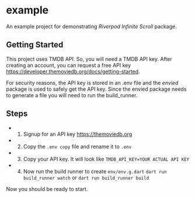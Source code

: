 # example

An example project for demonstrating *Riverpod Infinite Scroll* package.

## Getting Started

This project uses TMDB API. So, you will need a TMDB API key. After creating an account, you can request a free API key https://developer.themoviedb.org/docs/getting-started.

For security reasons, the API key is stored in an .env file and the *envied* package is used to safely get the API key. Since the envied package needs to generate a file you will need to run the build_runner.

## Steps
* 1. Signup for an API key https://themoviedb.org
* 2. Copy the `.env copy` file and rename it to `.env`
* 3. Copy your API key. It will look like `TMDB_API_KEY=YOUR ACTUAL API KEY`
* 4. Now run the build runner to create `env/env.g.dart`
    `dart run build_runner watch` 
    or
    `dart run build_runner build`
    
Now you should be ready to start.

